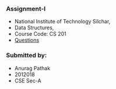 ### Assignment-I
- National Institute of Technology Silchar, 
- Data Structures, 
- Course Code: CS 201
- [Questions](https://github.com/AnuragThePathak/C-For-College/blob/41aec174b210b6d7571144c0afa771f5efe7788b/CS%20201/Assignment%201/Assignment-I.pdf)

### Submitted by:
- Anurag Pathak
- 2012018
- CSE Sec-A
